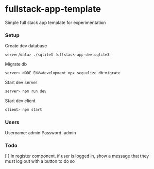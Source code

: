# fullstack-app-template
Simple full stack app template for experimentation

### Setup

Create dev database
```bash
server/data> ./sqlite3 fullstack-app-dev.sqlite3
```
Migrate db
```bash
server> NODE_ENV=development npx sequelize db:migrate
```

Start dev server
```bash
server> npm run dev
```

Start dev client
```bash
client> npm start
```

### Users

Username: admin
Password: admin

### Todo

[ ] In register component, if user is logged in, show a message that they must log out with a button to do so